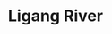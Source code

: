 ---
title: "Ligang River"
title_bn: "লীগাং নদী"
description: "It started flowing from Shurja Beel of Sunamganj Sadar Upazilla and then flows upto Haripur through Jibdara."
---